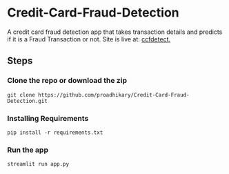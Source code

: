 # Credit-Card-Fraud-Detection
A credit card fraud detection app that takes transaction details and predicts if it is a Fraud Transaction or not. Site is live at: [ccfdetect.](https://ccfdetect.streamlit.app/)

## Steps
### Clone the repo or download the zip
```
git clone https://github.com/proadhikary/Credit-Card-Fraud-Detection.git
```

### Installing Requirements
```
pip install -r requirements.txt
```

### Run the app
```
streamlit run app.py
```
